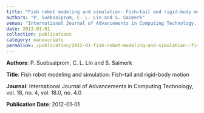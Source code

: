 ```yaml
---
title: "Fish robot modeling and simulation: Fish–tail and rigid-body motion"
authors: "P. Suebsaiprom, C. L. Lin and S. Saimerk"
venue: "International Journal of Advancements in Computing Technology, vol. 18, no. 4, vol. 18.0, no. 4.0"
date: 2012-01-01
collection: publications
category: manuscripts
permalink: /publication/2012-01-fish-robot-modeling-and-simulation--fish–tail-and-rigid-body-motion
---
```


**Authors**: P. Suebsaiprom, C. L. Lin and S. Saimerk

**Title**: Fish robot modeling and simulation: Fish–tail and rigid-body motion

**Journal**: International Journal of Advancements in Computing Technology, vol. 18, no. 4, vol. 18.0, no. 4.0

**Publication Date**: 2012-01-01
